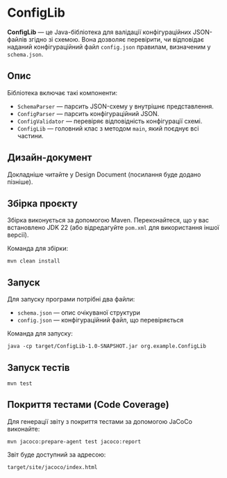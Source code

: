 # ConfigLib

**ConfigLib** — це Java-бібліотека для валідації конфігураційних JSON-файлів згідно зі схемою. Вона дозволяє перевірити, чи відповідає наданий конфігураційний файл `config.json` правилам, визначеним у `schema.json`.

## Опис

Бібліотека включає такі компоненти:

- `SchemaParser` — парсить JSON-схему у внутрішнє представлення.
- `ConfigParser` — парсить конфігураційний JSON.
- `ConfigValidator` — перевіряє відповідність конфігурації схемі.
- `ConfigLib` — головний клас з методом `main`, який поєднує всі частини.

## Дизайн-документ

Докладніше читайте у Design Document (посилання буде додано пізніше).

## Збірка проєкту

Збірка виконується за допомогою Maven. Переконайтеся, що у вас встановлено JDK 22 (або відредагуйте `pom.xml` для використання іншої версії).

Команда для збірки:

    mvn clean install

## Запуск

Для запуску програми потрібні два файли:

- `schema.json` — опис очікуваної структури
- `config.json` — конфігураційний файл, що перевіряється

Команда для запуску:

    java -cp target/ConfigLib-1.0-SNAPSHOT.jar org.example.ConfigLib

## Запуск тестів

    mvn test

## Покриття тестами (Code Coverage)

Для генерації звіту з покриття тестами за допомогою JaCoCo виконайте:

    mvn jacoco:prepare-agent test jacoco:report

Звіт буде доступний за адресою:

    target/site/jacoco/index.html
